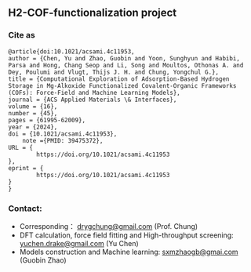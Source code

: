 ## H2-COF-functionalization project


### Cite as         
```
@article{doi:10.1021/acsami.4c11953,
author = {Chen, Yu and Zhao, Guobin and Yoon, Sunghyun and Habibi, Parsa and Hong, Chang Seop and Li, Song and Moultos, Othonas A. and Dey, Poulumi and Vlugt, Thijs J. H. and Chung, Yongchul G.},
title = {Computational Exploration of Adsorption-Based Hydrogen Storage in Mg-Alkoxide Functionalized Covalent-Organic Frameworks (COFs): Force-Field and Machine Learning Models},
journal = {ACS Applied Materials \& Interfaces},
volume = {16},
number = {45},
pages = {61995-62009},
year = {2024},
doi = {10.1021/acsami.4c11953},
    note ={PMID: 39475372},
URL = { 
        https://doi.org/10.1021/acsami.4c11953
},
eprint = { 
        https://doi.org/10.1021/acsami.4c11953
}
}
```

### Contact:
- Corresponding： drygchung@gmail.com (Prof. Chung)
- DFT calculation, force field fitting and High-throughput screening: yuchen.drake@gmail.com (Yu Chen)
- Models construction and Machine learning: sxmzhaogb@gmai.com (Guobin Zhao)                                    
                            
